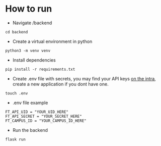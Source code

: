 # How to run

- Navigate /backend

```
cd backend
```

- Create a virtual environment in python

```
python3 -m venv venv
```

- Install dependencies

```
pip install -r requirements.txt
```

- Create .env file with secrets, you may find your API keys [on the intra](https://profile.intra.42.fr/oauth/applications/new), create a new application if you dont have one. <br>
  
```
touch .env
```

- .env file example

```
FT_API_UID = "YOUR_UID_HERE"
FT_API_SECRET = "YOUR_SECRET_HERE"
FT_CAMPUS_ID = "YOUR_CAMPUS_ID_HERE"
```

- Run the backend
```
flask run
```